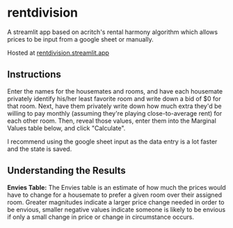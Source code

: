# rentdivision
A streamlit app based on acritch's rental harmony algorithm which allows prices to be input from a google sheet or manually.

Hosted at [rentdivision.streamlit.app](https://rentdivision.streamlit.app/)

## Instructions

Enter the names for the housemates and rooms, and have each housemate privately identify his/her least favorite room and write down a bid of $0 for that room. Next, have them privately write down how much extra they'd be willing to pay monthly (assuming they're playing close-to-average rent) for each other room. Then, reveal those values, enter them into the Marginal Values table below, and click "Calculate".

I recommend using the google sheet input as the data entry is a lot faster and the state is saved.

## Understanding the Results

**Envies Table:** The Envies table is an estimate of how much the prices would have to change for a housemate to prefer a given room over their assigned room. Greater magnitudes indicate a larger price change needed in order to be envious, smaller negative values indicate someone is likely to be envious if only a small change in price or change in circumstance occurs.
